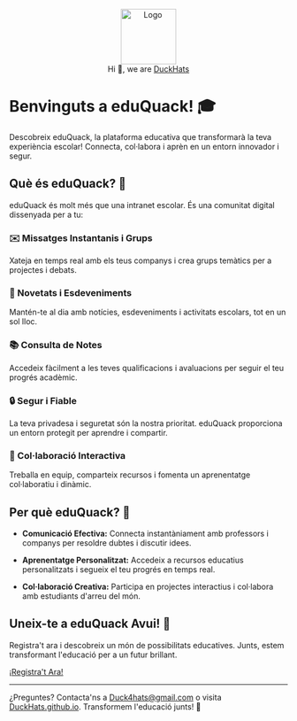 <p align="center">
  <img src="https://github.com/DuckHats.png" width="100" alt="Logo"/><br/>
  Hi 👋, we are <a href="https://github.com/DuckHats">DuckHats</a>
</p>

# Benvinguts a eduQuack! 🎓

Descobreix eduQuack, la plataforma educativa que transformarà la teva experiència escolar! Connecta, col·labora i aprèn en un entorn innovador i segur.

## Què és eduQuack? 🚀

eduQuack és molt més que una intranet escolar. És una comunitat digital dissenyada per a tu:

### ✉️ Missatges Instantanis i Grups

Xateja en temps real amb els teus companys i crea grups temàtics per a projectes i debats.

### 📅 Novetats i Esdeveniments

Mantén-te al dia amb notícies, esdeveniments i activitats escolars, tot en un sol lloc.

### 📚 Consulta de Notes

Accedeix fàcilment a les teves qualificacions i avaluacions per seguir el teu progrés acadèmic.

### 🔒 Segur i Fiable

La teva privadesa i seguretat són la nostra prioritat. eduQuack proporciona un entorn protegit per aprendre i compartir.

### 🤝 Col·laboració Interactiva

Treballa en equip, comparteix recursos i fomenta un aprenentatge col·laboratiu i dinàmic.

## Per què eduQuack? 🌟

- **Comunicació Efectiva:** Connecta instantàniament amb professors i companys per resoldre dubtes i discutir idees.

- **Aprenentatge Personalitzat:** Accedeix a recursos educatius personalitzats i segueix el teu progrés en temps real.

- **Col·laboració Creativa:** Participa en projectes interactius i col·labora amb estudiants d'arreu del món.

## Uneix-te a eduQuack Avui! 🚀

Registra't ara i descobreix un món de possibilitats educatives. Junts, estem transformant l'educació per a un futur brillant.

[¡Registra't Ara!](#)

---

¿Preguntes? Contacta'ns a [Duck4hats@gmail.com](mailto:duck4hats@gmail.com) o visita [DuckHats.github.io](https://DuckHats.github.com). Transformem l'educació junts! 🌟
